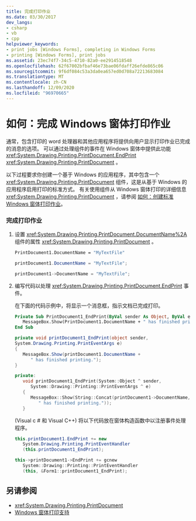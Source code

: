 ```yaml
---
title: 完成打印作业
ms.date: 03/30/2017
dev_langs:
- csharp
- vb
- cpp
helpviewer_keywords:
- print jobs [Windows Forms], completing in Windows Forms
- printing [Windows Forms], print jobs
ms.assetid: 23ec74f7-34c5-4710-82a0-ee2914518548
ms.openlocfilehash: 62f67002bfbaf46e73bae06fdaff26efde865c06
ms.sourcegitcommit: 9f6df084c53a3da0ea657ed0d708a72213683084
ms.translationtype: MT
ms.contentlocale: zh-CN
ms.lasthandoff: 12/09/2020
ms.locfileid: "96970665"
---
```

# <a name="how-to-complete-windows-forms-print-jobs"></a>如何：完成 Windows 窗体打印作业
通常，包含打印的 word 处理器和其他应用程序将提供向用户显示打印作业已完成的消息的选项。 可以通过处理组件的事件在 Windows 窗体中提供此功能 <xref:System.Drawing.Printing.PrintDocument.EndPrint> <xref:System.Drawing.Printing.PrintDocument> 。  
  
 以下过程要求你创建一个基于 Windows 的应用程序，其中包含一个 <xref:System.Drawing.Printing.PrintDocument> 组件，这是从基于 Windows 的应用程序启用打印的标准方式。 有关使用组件从 Windows 窗体打印的详细信息 <xref:System.Drawing.Printing.PrintDocument> ，请参阅 [如何：创建标准 Windows 窗体打印作业](how-to-create-standard-windows-forms-print-jobs.md)。  
  
### <a name="to-complete-a-print-job"></a>完成打印作业  
  
1. 设置 <xref:System.Drawing.Printing.PrintDocument.DocumentName%2A> 组件的属性 <xref:System.Drawing.Printing.PrintDocument> 。  
  
    ```vb  
    PrintDocument1.DocumentName = "MyTextFile"  
    ```  
  
    ```csharp  
    printDocument1.DocumentName = "MyTextFile";  
    ```  
  
    ```cpp  
    printDocument1->DocumentName = "MyTextFile";  
    ```  
  
2. 编写代码以处理 <xref:System.Drawing.Printing.PrintDocument.EndPrint> 事件。  
  
     在下面的代码示例中，将显示一个消息框，指示文档已完成打印。  
  
    ```vb  
    Private Sub PrintDocument1_EndPrint(ByVal sender As Object, ByVal e As System.Drawing.Printing.PrintEventArgs) Handles PrintDocument1.EndPrint  
       MessageBox.Show(PrintDocument1.DocumentName + " has finished printing.")  
    End Sub  
    ```  
  
    ```csharp  
    private void printDocument1_EndPrint(object sender,
    System.Drawing.Printing.PrintEventArgs e)  
    {  
       MessageBox.Show(printDocument1.DocumentName +
          " has finished printing.");  
    }  
    ```  
  
    ```cpp  
    private:  
       void printDocument1_EndPrint(System::Object ^ sender,  
          System::Drawing::Printing::PrintEventArgs ^ e)  
       {  
          MessageBox::Show(String::Concat(printDocument1->DocumentName,  
             " has finished printing."));  
       }  
    ```  
  
      (Visual c # 和 Visual C++) 将以下代码放在窗体构造函数中以注册事件处理程序。  
  
    ```csharp  
    this.printDocument1.EndPrint += new  
       System.Drawing.Printing.PrintEventHandler  
       (this.printDocument1_EndPrint);  
    ```  
  
    ```cpp  
    this->printDocument1->EndPrint += gcnew  
       System::Drawing::Printing::PrintEventHandler  
       (this, &Form1::printDocument1_EndPrint);  
    ```  
  
## <a name="see-also"></a>另请参阅

- <xref:System.Drawing.Printing.PrintDocument>
- [Windows 窗体打印支持](windows-forms-print-support.md)
